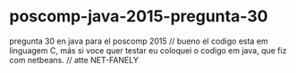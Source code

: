 # poscomp-java-2015-pregunta-30
pregunta 30 en java para el poscomp 2015
// bueno el codigo esta em linguagem C, más si voce quer testar eu coloquei o codigo em java, que fiz com netbeans.
// atte NET-FANELY
